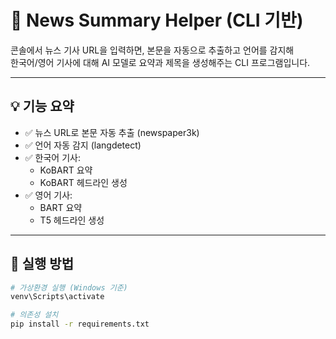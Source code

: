 # 📰 News Summary Helper (CLI 기반)

콘솔에서 뉴스 기사 URL을 입력하면,
본문을 자동으로 추출하고 언어를 감지해  
한국어/영어 기사에 대해 AI 모델로 요약과 제목을 생성해주는 CLI 프로그램입니다.

---

## 💡 기능 요약

- ✅ 뉴스 URL로 본문 자동 추출 (newspaper3k)
- ✅ 언어 자동 감지 (langdetect)
- ✅ 한국어 기사:
  - KoBART 요약
  - KoBART 헤드라인 생성
- ✅ 영어 기사:
  - BART 요약
  - T5 헤드라인 생성

---

## 🧪 실행 방법

```bash
# 가상환경 실행 (Windows 기준)
venv\Scripts\activate

# 의존성 설치
pip install -r requirements.txt